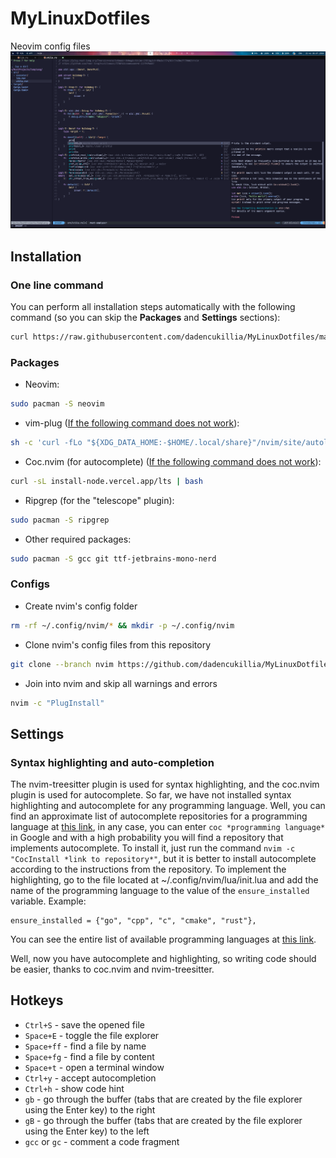 # MyLinuxDotfiles
Neovim config files
![Screenshot](https://github.com/dadencukillia/MyLinuxDotfiles/blob/main/assets/Nvim.png)

## Installation
### One line command
You can perform all installation steps automatically with the following command (so you can skip the **Packages** and **Settings** sections):
```sh
curl https://raw.githubusercontent.com/dadencukillia/MyLinuxDotfiles/main/nvim-auto-install.sh | sh
```

### Packages
- Neovim:
```sh
sudo pacman -S neovim
```
- vim-plug ([If the following command does not work](https://github.com/junegunn/vim-plug?tab=readme-ov-file#unix-linux)):
```bash
sh -c 'curl -fLo "${XDG_DATA_HOME:-$HOME/.local/share}"/nvim/site/autoload/plug.vim --create-dirs https://raw.githubusercontent.com/junegunn/vim-plug/master/plug.vim'
```
- Coc.nvim (for autocomplete) ([If the following command does not work](https://github.com/neoclide/coc.nvim?tab=readme-ov-file#quick-start)):
```sh
curl -sL install-node.vercel.app/lts | bash
```
- Ripgrep (for the "telescope" plugin): 
```sh
sudo pacman -S ripgrep
```
- Other required packages:
```sh
sudo pacman -S gcc git ttf-jetbrains-mono-nerd
```

### Configs
- Create nvim's config folder
```sh
rm -rf ~/.config/nvim/* && mkdir -p ~/.config/nvim
```
- Clone nvim's config files from this repository
```sh
git clone --branch nvim https://github.com/dadencukillia/MyLinuxDotfiles.git ~/.config/nvim
```
- Join into nvim and skip all warnings and errors
```sh
nvim -c "PlugInstall"
```

## Settings
### Syntax highlighting and auto-completion
The nvim-treesitter plugin is used for syntax highlighting, and the coc.nvim plugin is used for autocomplete. So far, we have not installed syntax highlighting and autocomplete for any programming language.
Well, you can find an approximate list of autocomplete repositories for a programming language at [this link](https://npms.io/search?q=coc.nvim), in any case, you can enter `coc *programming language*` in Google and with a high probability you will find a repository that implements autocomplete. To install it, just run the command ```nvim -c "CocInstall *link to repository*"```, but it is better to install autocomplete according to the instructions from the repository.
To implement the highlighting, go to the file located at ~/.config/nvim/lua/init.lua and add the name of the programming language to the value of the `ensure_installed` variable. Example:
```
ensure_installed = {"go", "cpp", "c", "cmake", "rust"},
```
You can see the entire list of available programming languages at [this link](https://github.com/nvim-treesitter/nvim-treesitter?tab=readme-ov-file#supported-languages).

Well, now you have autocomplete and highlighting, so writing code should be easier, thanks to coc.nvim and nvim-treesitter.

## Hotkeys
- `Ctrl+S` - save the opened file
- `Space+E` - toggle the file explorer
- `Space+ff` - find a file by name
- `Space+fg` - find a file by content
- `Space+t` - open a terminal window
- `Ctrl+y` - accept autocompletion
- `Ctrl+h` - show code hint
- `gb` - go through the buffer (tabs that are created by the file explorer using the Enter key) to the right
- `gB` - go through the buffer (tabs that are created by the file explorer using the Enter key) to the left
- `gcc` or `gc` - comment a code fragment